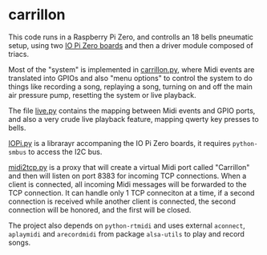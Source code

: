 # carrillon
This code runs in a Raspberry Pi Zero, and controlls an 18 bells pneumatic setup, using two [IO Pi Zero boards](https://www.abelectronics.co.uk/p/71/io-pi-zero) and then a driver module composed of triacs.

Most of the "system" is implemented in [carrillon.py](carrillon.py), where Midi events are translated into GPIOs and also "menu options" to control the system to do things like recording a song, replaying a song, turning on and off the main air pressure pump, resetting the system or live playback.

The file [live.py](live.py) contains the mapping between Midi events and GPIO ports, and also a very crude live playback feature, mapping qwerty key presses to bells.

[IOPi.py](IOPi.py) is a librarayr accompaning the IO Pi Zero boards, it requires `python-smbus` to access the I2C bus.

[midi2tcp.py](midi2tcp.py) is a proxy that will create a virtual Midi port called "Carrillon" and 
then will listen on port 8383 for incoming TCP connections. When a client is connected, all incoming
Midi messages will be forwarded to the TCP connection. It can handle only 1 TCP conneciton at a time,
if a second connection is received while another client is connected, the second connection will be
honored, and the first will be closed.

The project also depends on `python-rtmidi` and uses external `aconnect`, `aplaymidi` and `arecordmidi` from package `alsa-utils` to play and record songs.
